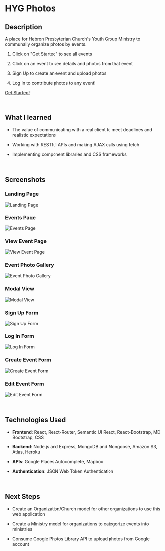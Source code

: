 # HYG Photos

## Description

A place for Hebron Presbyterian Church's Youth Group Ministry to communally organize photos by events.

1. Click on "Get Started" to see all events

2. Click on an event to see details and photos from that event

3. Sign Up to create an event and upload photos

4. Log In to contribute photos to any event!

[Get Started!](https://hyg-photos.herokuapp.com/)

<br />

## What I learned

- The value of communicating with a real client to meet deadlines and realistic expectations

- Working with RESTful APIs and making AJAX calls using fetch

- Implementing component libraries and CSS frameworks

<br />

## Screenshots

### Landing Page

![Landing Page](https://i.imgur.com/HLI8rav.jpg "Landing Page")

### Events Page

![Events Page](https://i.imgur.com/s2SF4LG.jpg "Events Page")
<!-- ![Events Page](https://i.imgur.com/LjephJ7.jpg "Events Page")
 -->
### View Event Page

![View Event Page](https://i.imgur.com/jIvvWp6.jpg "View Event Page")
<!-- ![View Event Page](https://i.imgur.com/53WXAF7.jpg "View Event Page") -->

### Event Photo Gallery

![Event Photo Gallery](https://i.imgur.com/S8OUAyQ.jpg "Event Photo Gallery")

### Modal View

![Modal View](https://i.imgur.com/wxlrAf8.jpg "Modal View")

### Sign Up Form

![Sign Up Form](https://i.imgur.com/4RQVgeS.png "Sign Up Form")

### Log In Form

![Log In Form](https://i.imgur.com/19IP48A.png "Log In Form")

### Create Event Form

![Create Event Form](https://i.imgur.com/kaT1zfg.png "Create Event Form")

### Edit Event Form

![Edit Event Form](https://i.imgur.com/lNBBUjD.png "Edit Event Form")

<br />

## Technologies Used

- **Frontend**: React, React-Router, Semantic UI React, React-Bootstrap, MD Bootstrap, CSS

- **Backend**: Node.js and Express, MongoDB and Mongoose, Amazon S3, Atlas, Heroku

- **APIs**: Google Places Autocomplete, Mapbox

- **Authentication**: JSON Web Token Authentication

<br />

## Next Steps

- Create an Organization/Church model for other organizations to use this web application

- Create a Ministry model for organizations to categorize events into ministries

- Consume Google Photos Library API to upload photos from Google account
